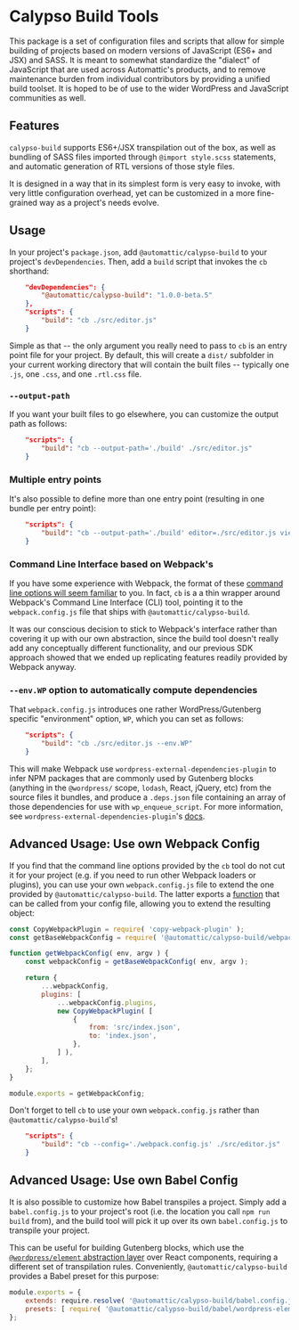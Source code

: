 # Calypso Build Tools

This package is a set of configuration files and scripts that allow for simple building of projects based on modern versions of JavaScript (ES6+ and JSX) and SASS. It is meant to somewhat standardize the "dialect" of JavaScript that are used across Automattic's products, and to remove maintenance burden from individual contributors by providing a unified build toolset. It is hoped to be of use to the wider WordPress and JavaScript communities as well.

## Features

`calypso-build` supports ES6+/JSX transpilation out of the box, as well as bundling of SASS files imported through `@import style.scss` statements, and automatic generation of RTL versions of those style files.

It is designed in a way that in its simplest form is very easy to invoke, with very little configuration overhead, yet can be customized in a more fine-grained way as a project's needs evolve.

## Usage

In your project's `package.json`, add `@automattic/calypso-build` to your project's `devDependencies`. Then, add a `build` script that invokes the `cb` shorthand:

```json
	"devDependencies": {
        "@automattic/calypso-build": "1.0.0-beta.5"
    },
	"scripts": {
		"build": "cb ./src/editor.js"
	}
```

Simple as that -- the only argument you really need to pass to `cb` is an entry point file for your project. By default, this will create a `dist/` subfolder in your current working directory that will contain the built files -- typically one `.js`, one `.css`, and one `.rtl.css` file.

### `--output-path`

If you want your built files to go elsewhere, you can customize the output path as follows:

```json
	"scripts": {
		"build": "cb --output-path='./build' ./src/editor.js"
	}
```

### Multiple entry points

It's also possible to define more than one entry point (resulting in one bundle per entry point):

```json
	"scripts": {
		"build": "cb --output-path='./build' editor=./src/editor.js view=./src/view.js"
	}
```

### Command Line Interface based on Webpack's

If you have some experience with Webpack, the format of these [command line options will seem familiar](https://webpack.js.org/api/cli/) to you. In fact, `cb` is a a thin wrapper around Webpack's Command Line Interface (CLI) tool, pointing it to the `webpack.config.js` file that ships with `@automattic/calypso-build`.

It was our conscious decision to stick to Webpack's interface rather than covering it up with our own abstraction, since the build tool doesn't really add any conceptually different functionality, and our previous SDK approach showed that we ended up replicating features readily provided by Webpack anyway.

### `--env.WP` option to automatically compute dependencies

That `webpack.config.js` introduces one rather WordPress/Gutenberg specific "environment" option, `WP`, which you can set as follows:

```json
	"scripts": {
		"build": "cb ./src/editor.js --env.WP"
	}
```

This will make Webpack use `wordpress-external-dependencies-plugin` to infer NPM packages that are commonly used by Gutenberg blocks (anything in the `@wordpress/` scope, `lodash`, React, jQuery, etc) from the source files it bundles, and produce a `.deps.json` file containing an array of those dependencies for use with `wp_enqueue_script`. For more information, see `wordpress-external-dependencies-plugin`'s [docs](../wordpress-external-dependencies-plugin/README.md).

## Advanced Usage: Use own Webpack Config

If you find that the command line options provided by the `cb` tool do not cut it for your project (e.g. if you need to run other Webpack loaders or plugins), you can use your own `webpack.config.js` file to extend the one provided by `@automattic/calypso-build`. The latter exports a [function](https://webpack.js.org/configuration/configuration-types#exporting-a-function) that can be called from your config file, allowing you to extend the resulting object:

```js
const CopyWebpackPlugin = require( 'copy-webpack-plugin' );
const getBaseWebpackConfig = require( '@automattic/calypso-build/webpack.config.js' );

function getWebpackConfig( env, argv ) {
	const webpackConfig = getBaseWebpackConfig( env, argv );

	return {
		...webpackConfig,
		plugins: [
			...webpackConfig.plugins,
			new CopyWebpackPlugin( [
				{
					from: 'src/index.json',
					to: 'index.json',
				},
			] ),
		],
	};
}

module.exports = getWebpackConfig;
```

Don't forget to tell `cb` to use your own `webpack.config.js` rather than `@automattic/calypso-build`'s!

```json
	"scripts": {
		"build": "cb --config='./webpack.config.js' ./src/editor.js"
	}
```

## Advanced Usage: Use own Babel Config

It is also possible to customize how Babel transpiles a project. Simply add a `babel.config.js` to your project's root (i.e. the location you call `npm run build` from), and the build tool will pick it up over its own `babel.config.js` to transpile your project.

This can be useful for building Gutenberg blocks, which use the [`@wordpress/element` abstraction layer](https://www.npmjs.com/package/@wordpress/element) over React components, requiring a different set of transpilation rules. Conveniently, `@automattic/calypso-build` provides a Babel preset for this purpose:

```js
module.exports = {
	extends: require.resolve( '@automattic/calypso-build/babel.config.js' ),
	presets: [ require( '@automattic/calypso-build/babel/wordpress-element' ) ],
};
```
